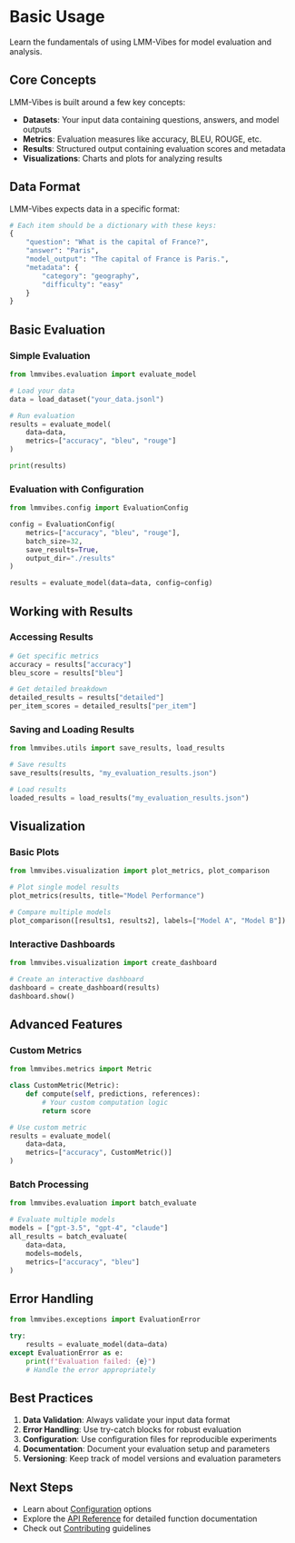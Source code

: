 # Basic Usage

Learn the fundamentals of using LMM-Vibes for model evaluation and analysis.

## Core Concepts

LMM-Vibes is built around a few key concepts:

- **Datasets**: Your input data containing questions, answers, and model outputs
- **Metrics**: Evaluation measures like accuracy, BLEU, ROUGE, etc.
- **Results**: Structured output containing evaluation scores and metadata
- **Visualizations**: Charts and plots for analyzing results

## Data Format

LMM-Vibes expects data in a specific format:

```python
# Each item should be a dictionary with these keys:
{
    "question": "What is the capital of France?",
    "answer": "Paris",
    "model_output": "The capital of France is Paris.",
    "metadata": {
        "category": "geography",
        "difficulty": "easy"
    }
}
```

## Basic Evaluation

### Simple Evaluation

```python
from lmmvibes.evaluation import evaluate_model

# Load your data
data = load_dataset("your_data.jsonl")

# Run evaluation
results = evaluate_model(
    data=data,
    metrics=["accuracy", "bleu", "rouge"]
)

print(results)
```

### Evaluation with Configuration

```python
from lmmvibes.config import EvaluationConfig

config = EvaluationConfig(
    metrics=["accuracy", "bleu", "rouge"],
    batch_size=32,
    save_results=True,
    output_dir="./results"
)

results = evaluate_model(data=data, config=config)
```

## Working with Results

### Accessing Results

```python
# Get specific metrics
accuracy = results["accuracy"]
bleu_score = results["bleu"]

# Get detailed breakdown
detailed_results = results["detailed"]
per_item_scores = detailed_results["per_item"]
```

### Saving and Loading Results

```python
from lmmvibes.utils import save_results, load_results

# Save results
save_results(results, "my_evaluation_results.json")

# Load results
loaded_results = load_results("my_evaluation_results.json")
```

## Visualization

### Basic Plots

```python
from lmmvibes.visualization import plot_metrics, plot_comparison

# Plot single model results
plot_metrics(results, title="Model Performance")

# Compare multiple models
plot_comparison([results1, results2], labels=["Model A", "Model B"])
```

### Interactive Dashboards

```python
from lmmvibes.visualization import create_dashboard

# Create an interactive dashboard
dashboard = create_dashboard(results)
dashboard.show()
```

## Advanced Features

### Custom Metrics

```python
from lmmvibes.metrics import Metric

class CustomMetric(Metric):
    def compute(self, predictions, references):
        # Your custom computation logic
        return score

# Use custom metric
results = evaluate_model(
    data=data,
    metrics=["accuracy", CustomMetric()]
)
```

### Batch Processing

```python
from lmmvibes.evaluation import batch_evaluate

# Evaluate multiple models
models = ["gpt-3.5", "gpt-4", "claude"]
all_results = batch_evaluate(
    data=data,
    models=models,
    metrics=["accuracy", "bleu"]
)
```

## Error Handling

```python
from lmmvibes.exceptions import EvaluationError

try:
    results = evaluate_model(data=data)
except EvaluationError as e:
    print(f"Evaluation failed: {e}")
    # Handle the error appropriately
```

## Best Practices

1. **Data Validation**: Always validate your input data format
2. **Error Handling**: Use try-catch blocks for robust evaluation
3. **Configuration**: Use configuration files for reproducible experiments
4. **Documentation**: Document your evaluation setup and parameters
5. **Versioning**: Keep track of model versions and evaluation parameters

## Next Steps

- Learn about [Configuration](configuration.md) options
- Explore the [API Reference](../api/core.md) for detailed function documentation
- Check out [Contributing](../development/contributing.md) guidelines 